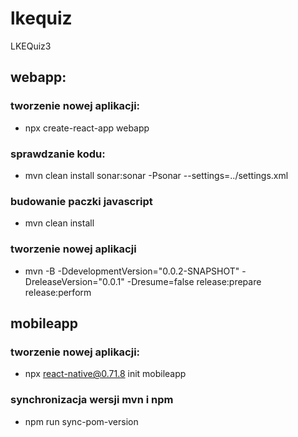 # lkequiz
LKEQuiz3

## webapp:

### tworzenie nowej aplikacji:

 - npx create-react-app webapp

### sprawdzanie kodu:

- mvn clean install sonar:sonar -Psonar --settings=../settings.xml

### budowanie paczki javascript

- mvn clean install

### tworzenie nowej aplikacji

- mvn -B -DdevelopmentVersion="0.0.2-SNAPSHOT" -DreleaseVersion="0.0.1" -Dresume=false release:prepare release:perform

## mobileapp
 
### tworzenie nowej aplikacji:

- npx react-native@0.71.8 init mobileapp

### synchronizacja wersji mvn i npm

- npm run sync-pom-version